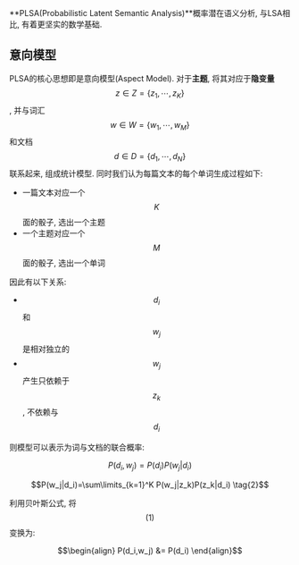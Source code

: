 **PLSA(Probabilistic Latent Semantic Analysis)**概率潜在语义分析, 与LSA相比, 有着更坚实的数学基础.

## 意向模型

PLSA的核心思想即是意向模型(Aspect Model). 对于**主题**, 将其对应于**隐变量**$$z\in{Z}=\{z_1,\cdots,z_K\}$$, 并与词汇$$w\in{W}=\{w_1,\cdots,w_M\}$$和文档$$d\in{D}=\{d_1,\cdots,d_N\}$$联系起来, 组成统计模型. 同时我们认为每篇文本的每个单词生成过程如下:

- 一篇文本对应一个$$K$$面的骰子, 选出一个主题
- 一个主题对应一个$$M$$面的骰子, 选出一个单词

因此有以下关系:

- $$d_i$$和$$w_j$$是相对独立的
- $$w_j$$产生只依赖于$$z_k$$, 不依赖与$$d_i$$

则模型可以表示为词与文档的联合概率:

$$P(d_i,w_j)=P(d_i)P(w_j|d_i) \tag{1}$$

$$P(w_j|d_i)=\sum\limits_{k=1}^K P(w_j|z_k)P(z_k|d_i) \tag{2}$$

利用贝叶斯公式, 将$$(1)$$变换为:

$$\begin{align} P(d_i,w_j) &= P(d_i) \end{align}$$





